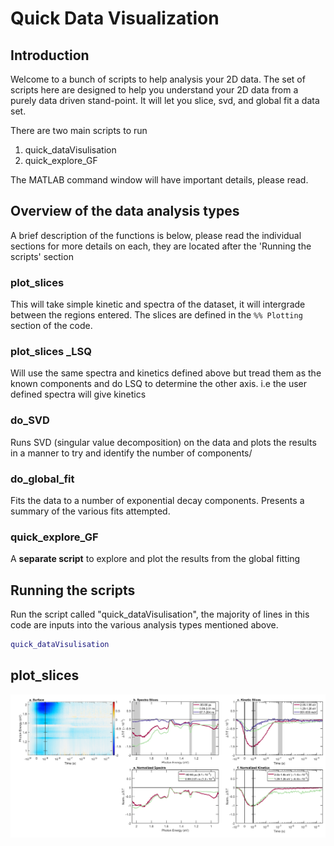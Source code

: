 # Quick Data Visualization

## Introduction
Welcome to a bunch of scripts to help analysis your 2D data. The set of scripts here are designed to help you understand your 2D data from a purely data driven stand-point. It will let you slice, svd, and global fit a data set.

There are two main scripts to run
1. quick_dataVisulisation
2. quick_explore_GF

The MATLAB command window will have important details, please read.

## Overview of the data analysis types

A brief description of the functions is below, please read the individual sections for more details on each, they are located after the 'Running the scripts' section

### plot_slices 

This will take simple kinetic and spectra of the dataset, it will intergrade between the regions entered. The slices are defined in the `%% Plotting` section of the code.

### plot_slices _LSQ  

Will use the same spectra and kinetics defined above but tread them as the known components and do LSQ to determine the other axis. i.e the user defined spectra will give kinetics

### do_SVD  

Runs SVD (singular value decomposition) on the data and plots the results in a manner to try and identify the number of components/

### do_global_fit  

Fits the data to a number of exponential decay components. Presents a summary of the various fits attempted.

### quick_explore_GF 

A **separate script** to explore and plot the results from the global fitting

## Running the scripts

Run the script called "quick_dataVisulisation", the majority of lines in this code are inputs into the various analysis types mentioned above. 

```matlab
quick_dataVisulisation
```

## plot_slices 

![](README_Images/plot_slices-output.png)